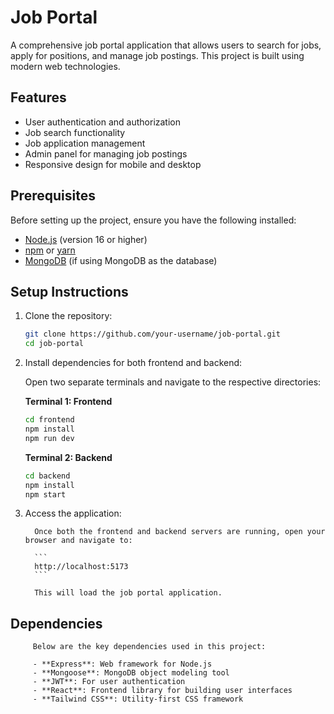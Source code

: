 # Job Portal

A comprehensive job portal application that allows users to search for jobs, apply for positions, and manage job postings. This project is built using modern web technologies.

## Features
- User authentication and authorization
- Job search functionality
- Job application management
- Admin panel for managing job postings
- Responsive design for mobile and desktop

## Prerequisites
Before setting up the project, ensure you have the following installed:
- [Node.js](https://nodejs.org/) (version 16 or higher)
- [npm](https://www.npmjs.com/) or [yarn](https://yarnpkg.com/)
- [MongoDB](https://www.mongodb.com/) (if using MongoDB as the database)

## Setup Instructions
1. Clone the repository:
   ```bash
   git clone https://github.com/your-username/job-portal.git
   cd job-portal
   

2. Install dependencies for both frontend and backend:

      Open two separate terminals and navigate to the respective directories:

      **Terminal 1: Frontend**
      ```bash
      cd frontend
      npm install
      npm run dev
      ```

      **Terminal 2: Backend**
      ```bash
      cd backend
      npm install
      npm start
      ```

3. Access the application:

         Once both the frontend and backend servers are running, open your browser and navigate to:

         ```
         http://localhost:5173
         ```

         This will load the job portal application.

## Dependencies
         Below are the key dependencies used in this project:

         - **Express**: Web framework for Node.js
         - **Mongoose**: MongoDB object modeling tool
         - **JWT**: For user authentication
         - **React**: Frontend library for building user interfaces
         - **Tailwind CSS**: Utility-first CSS framework